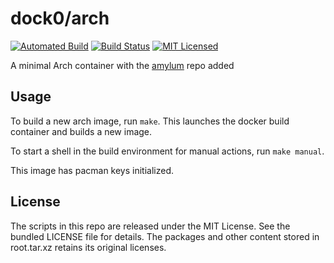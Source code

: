 dock0/arch
=======

[![Automated Build](http://img.shields.io/badge/automated-build-green.svg)](https://hub.docker.com/r/dock0/arch/)
[![Build Status](https://img.shields.io/circleci/project/dock0/arch.svg)](https://circleci.com/gh/dock0/arch)
[![MIT Licensed](http://img.shields.io/badge/license-MIT-green.svg)](https://tldrlegal.com/license/mit-license)

A minimal Arch container with the [amylum](https://github.com/amylum/repo) repo added

## Usage

To build a new arch image, run `make`. This launches the docker build container and builds a new image.

To start a shell in the build environment for manual actions, run `make manual`.

This image has pacman keys initialized.

## License

The scripts in this repo are released under the MIT License. See the bundled LICENSE file for details. The packages and other content stored in root.tar.xz retains its original licenses.

